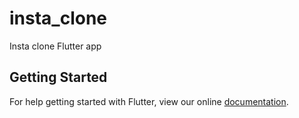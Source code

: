 # insta_clone

Insta clone Flutter app

## Getting Started

For help getting started with Flutter, view our online
[documentation](https://flutter.io/).
